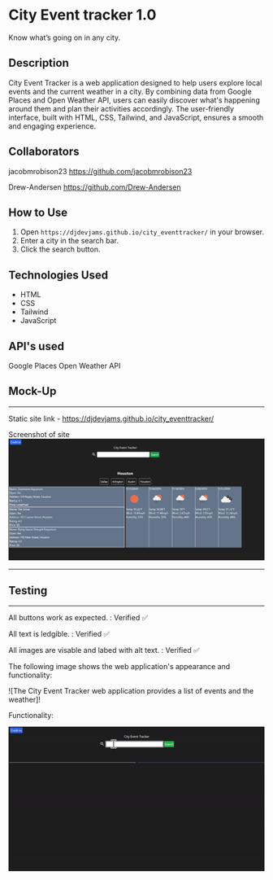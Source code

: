 # City Event tracker 1.0
Know what’s going on in any city. 

## Description
City Event Tracker is a web application designed to help users explore local events and the current weather in a city. By combining data from Google Places and Open Weather API, users can easily discover what's happening around them and plan their activities accordingly. The user-friendly interface, built with HTML, CSS, Tailwind, and JavaScript, ensures a smooth and engaging experience.

## Collaborators
jacobmrobison23 https://github.com/jacobmrobison23

Drew-Andersen https://github.com/Drew-Andersen

## How to Use
1. Open `https://djdevjams.github.io/city_eventtracker/` in your browser.
2. Enter a city in the search bar.
3. Click the search button.


## Technologies Used
- HTML
- CSS
- Tailwind
- JavaScript

## API's used

Google Places 
Open Weather API


## Mock-Up

----

Static site link - https://djdevjams.github.io/city_eventtracker/

Screenshot of site
<img src="./assets/images/djdevjams.github.io_city_eventtracker.png" alt="City Event Tracker">

----


## Testing
---
All buttons work as expected. : Verified ✅
>
All text is ledgible. : Verified ✅
>
All images are visable and labed with alt text. : Verified ✅

The following image shows the web application's appearance and functionality:

![The City Event Tracker web application provides a list of events and the weather]!

Functionality:

<img src="./assets/images/city_eventtracker.gif" alt="function test for site">